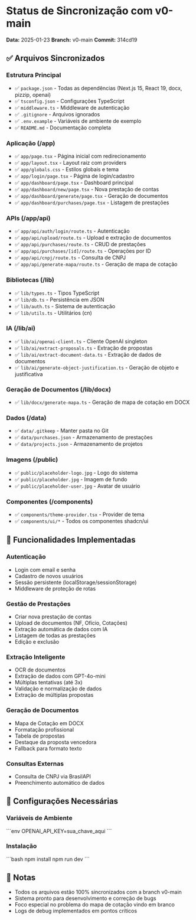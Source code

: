 # Status de Sincronização com v0-main

**Data:** 2025-01-23
**Branch:** v0-main
**Commit:** 314cd19

## ✅ Arquivos Sincronizados

### Estrutura Principal
- ✅ `package.json` - Todas as dependências (Next.js 15, React 19, docx, pizzip, openai)
- ✅ `tsconfig.json` - Configurações TypeScript
- ✅ `middleware.ts` - Middleware de autenticação
- ✅ `.gitignore` - Arquivos ignorados
- ✅ `.env.example` - Variáveis de ambiente de exemplo
- ✅ `README.md` - Documentação completa

### Aplicação (/app)
- ✅ `app/page.tsx` - Página inicial com redirecionamento
- ✅ `app/layout.tsx` - Layout raiz com providers
- ✅ `app/globals.css` - Estilos globais e tema
- ✅ `app/login/page.tsx` - Página de login/cadastro
- ✅ `app/dashboard/page.tsx` - Dashboard principal
- ✅ `app/dashboard/new/page.tsx` - Nova prestação de contas
- ✅ `app/dashboard/generate/page.tsx` - Geração de documentos
- ✅ `app/dashboard/purchases/page.tsx` - Listagem de prestações

### APIs (/app/api)
- ✅ `app/api/auth/login/route.ts` - Autenticação
- ✅ `app/api/upload/route.ts` - Upload e extração de documentos
- ✅ `app/api/purchases/route.ts` - CRUD de prestações
- ✅ `app/api/purchases/[id]/route.ts` - Operações por ID
- ✅ `app/api/cnpj/route.ts` - Consulta de CNPJ
- ✅ `app/api/generate-mapa/route.ts` - Geração de mapa de cotação

### Bibliotecas (/lib)
- ✅ `lib/types.ts` - Tipos TypeScript
- ✅ `lib/db.ts` - Persistência em JSON
- ✅ `lib/auth.ts` - Sistema de autenticação
- ✅ `lib/utils.ts` - Utilitários (cn)

### IA (/lib/ai)
- ✅ `lib/ai/openai-client.ts` - Cliente OpenAI singleton
- ✅ `lib/ai/extract-proposals.ts` - Extração de propostas
- ✅ `lib/ai/extract-document-data.ts` - Extração de dados de documentos
- ✅ `lib/ai/generate-object-justification.ts` - Geração de objeto e justificativa

### Geração de Documentos (/lib/docx)
- ✅ `lib/docx/generate-mapa.ts` - Geração de mapa de cotação em DOCX

### Dados (/data)
- ✅ `data/.gitkeep` - Manter pasta no Git
- ✅ `data/purchases.json` - Armazenamento de prestações
- ✅ `data/projects.json` - Armazenamento de projetos

### Imagens (/public)
- ✅ `public/placeholder-logo.jpg` - Logo do sistema
- ✅ `public/placeholder.jpg` - Imagem de fundo
- ✅ `public/placeholder-user.jpg` - Avatar de usuário

### Componentes (/components)
- ✅ `components/theme-provider.tsx` - Provider de tema
- ✅ `components/ui/*` - Todos os componentes shadcn/ui

## 🎯 Funcionalidades Implementadas

### Autenticação
- Login com email e senha
- Cadastro de novos usuários
- Sessão persistente (localStorage/sessionStorage)
- Middleware de proteção de rotas

### Gestão de Prestações
- Criar nova prestação de contas
- Upload de documentos (NF, Ofício, Cotações)
- Extração automática de dados com IA
- Listagem de todas as prestações
- Edição e exclusão

### Extração Inteligente
- OCR de documentos
- Extração de dados com GPT-4o-mini
- Múltiplas tentativas (até 3x)
- Validação e normalização de dados
- Extração de múltiplas propostas

### Geração de Documentos
- Mapa de Cotação em DOCX
- Formatação profissional
- Tabela de propostas
- Destaque da proposta vencedora
- Fallback para formato texto

### Consultas Externas
- Consulta de CNPJ via BrasilAPI
- Preenchimento automático de dados

## 🔧 Configurações Necessárias

### Variáveis de Ambiente
\`\`\`env
OPENAI_API_KEY=sua_chave_aqui
\`\`\`

### Instalação
\`\`\`bash
npm install
npm run dev
\`\`\`

## 📝 Notas

- Todos os arquivos estão 100% sincronizados com a branch v0-main
- Sistema pronto para desenvolvimento e correção de bugs
- Foco especial no problema do mapa de cotação vindo em branco
- Logs de debug implementados em pontos críticos
